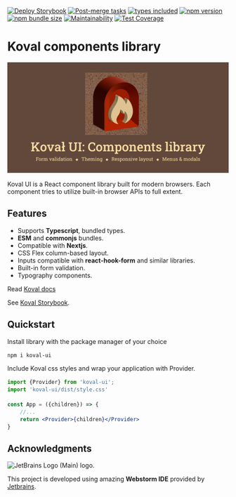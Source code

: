 [![Deploy Storybook](https://github.com/morewings/koval-ui/actions/workflows/pages.yml/badge.svg)](https://github.com/morewings/koval-ui/actions/workflows/pages.yml)
[![Post-merge tasks](https://github.com/morewings/koval-ui/actions/workflows/merge-jobs.yml/badge.svg)](https://github.com/morewings/koval-ui/actions/workflows/merge-jobs.yml)
[![types included](https://img.shields.io/github/package-json/types/morewings/koval-ui)](https://github.com/morewings/koval-ui)
[![npm version](https://badge.fury.io/js/koval-ui.svg)](https://www.npmjs.com/package/koval-ui)
[![npm bundle size](https://deno.bundlejs.com/badge?q=koval-ui@latest&config={"esbuild":{"external":["react","react-dom"]}})](https://bundlejs.com/?bundle&q=koval-ui@latest&config={"analysis":"treemap","esbuild":{"external":["react","react-dom"]}})
[![Maintainability](https://api.codeclimate.com/v1/badges/bd5faa98bfe0416e4ce4/maintainability)](https://codeclimate.com/github/morewings/koval-ui/maintainability)
[![Test Coverage](https://api.codeclimate.com/v1/badges/bd5faa98bfe0416e4ce4/test_coverage)](https://codeclimate.com/github/morewings/koval-ui/test_coverage)

# Koval components library

[![NPM library Create React App template logo](./design/logo-repo-social.png)](#)

Koval UI is a React component library built for modern browsers. Each component tries to utilize built-in browser APIs to full extent.

## Features

- Supports **Typescript**, bundled types.
- **ESM** and **commonjs** bundles.
- Compatible with **Nextjs**.
- CSS Flex column-based layout.
- Inputs compatible with **react-hook-form** and similar libraries.
- Built-in form validation.
- Typography components.

Read [Koval docs](https://koval.support/)

See [Koval Storybook](https://morewings.github.io/koval-ui/).

## Quickstart

Install library with the package manager of your choice

```bash
npm i koval-ui
```

Include Koval css styles and wrap your application with Provider.

```jsx
import {Provider} from 'koval-ui';
import 'koval-ui/dist/style.css'

const App = ({children}) => {
    //...
    return <Provider>{children}</Provider>
}
```

## Acknowledgments

<img width="222" src="https://resources.jetbrains.com/storage/products/company/brand/logos/jb_beam.png" alt="JetBrains Logo (Main) logo.">

This project is developed using amazing **Webstorm IDE** provided by [Jetbrains](https://www.jetbrains.com).


